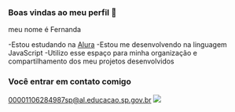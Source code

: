### Boas vindas ao meu perfil 💙

meu nome é Fernanda

-Estou estudando na [Alura](https://www.alura.com.br)
-Estou me desenvolvendo na linguagem JavaScript
-Utilizo esse espaço para minha organização e compartilhamento dos meu projetos desenvolvidos

### Você entrar em contato comigo

00001106284987sp@al.educacao.sp.gov.br
![](https://tenor.com/pt-BR/view/richard-rios-vem-quebrando-gif)
